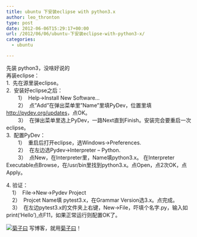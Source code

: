 ```yaml
---
title: ubuntu 下安装eclipse with python3.x
author: leo_thronton
type: post
date: 2012-06-06T15:29:17+00:00
url: /2012/06/06/ubuntu-下安装eclipse-with-python3-x/
categories:
  - ubuntu

---
```

<div class="PublishedByWebStory-[6]1_A829981614AC4129B2F556542F7FC8BD_66282677BB12421F85343113678AFDCA">
  <p>
    先装 python3，没啥好说的<br /> 再装eclipse：<br /> 1.&nbsp; 先在源里装eclipse。<br /> 2.&nbsp; 安装好eclipse之后：<br /> &nbsp;&nbsp;&nbsp;&nbsp;&nbsp;&nbsp;&nbsp; 1）&nbsp; Help->Install New Software&#8230;<br /> &nbsp;&nbsp;&nbsp;&nbsp;&nbsp;&nbsp;&nbsp; 2）&nbsp; 点&#8221;Add&#8221;在弹出菜单里&#8221;Name&#8221;里填PyDev，位置里填<a href="http://pydev.org/updates">http://pydev.org/updates</a>，点OK。<br /> &nbsp;&nbsp;&nbsp;&nbsp;&nbsp;&nbsp;&nbsp; 3）&nbsp; 在弹出菜单里选上PyDev，一路Next直到Finish。安装完会要重启一次eclipse。<br /> 3.&nbsp; 配置PyDev：<br /> &nbsp;&nbsp;&nbsp;&nbsp;&nbsp;&nbsp;&nbsp; 1）&nbsp; 重启后打开eclipse，选Windows->Preferences.<br /> &nbsp;&nbsp;&nbsp;&nbsp;&nbsp;&nbsp;&nbsp; 2）&nbsp; 在左边选Pydev->Interpreter &#8211; Python.<br /> &nbsp;&nbsp;&nbsp;&nbsp;&nbsp;&nbsp;&nbsp; 3）&nbsp; 点New，在Interpreter里，Name填python3.x。 在Interpreter Executable点Browse，在/usr/bin里找到python3.x。点Open，点2次OK，点Apply。
  </p>
  
  <p>
    4. 验证：<br /> &nbsp;&nbsp;&nbsp; 1）&nbsp; File->New->Pydev Project<br /> &nbsp;&nbsp;&nbsp; 2）&nbsp; Projcet Name填 pytest3.x，在Grammar Version选3.x。点完成。<br /> &nbsp;&nbsp;&nbsp; 3）&nbsp; 在左边pytest3.x的文件夹上右键，New->File，吓填个名字.py，输入如print(&#8216;Hello&#8217;),点F11，如果正常运行则配置OK了。&nbsp;
  </p>
  
  <div class="PoweredByWebStory" style="margin-top:15px;margin-bottom:10px;">
    <a target="_blank" href="http://sns.juziyue.com/webinvite.php?u=337" rel="noopener noreferrer"><img src="http://image.juziyue.com/WebStoryLogo20.png" alt="菊子曰" style="border:0;" /></a>&nbsp;写博客，就用<a target="_blank" href="http://sns.juziyue.com/webinvite.php?u=337" rel="noopener noreferrer">菊子曰</a>！
  </div>
</div>